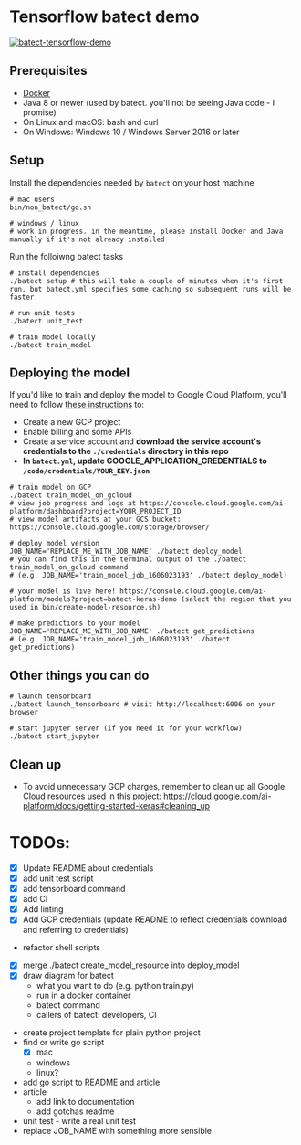 # Tensorflow batect demo

[![batect-tensorflow-demo]( https://circleci.com/gh/davified/batect-tensorflow-demo.svg?style=svg)](https://circleci.com/gh/davified/batect-tensorflow-demo)

## Prerequisites

- [Docker](https://docs.docker.com/desktop/)
- Java 8 or newer (used by batect. you'll not be seeing Java code - I promise)
- On Linux and macOS: bash and curl
- On Windows: Windows 10 / Windows Server 2016 or later

## Setup

Install the dependencies needed by `batect` on your host machine
```shell script
# mac users
bin/non_batect/go.sh

# windows / linux
# work in progress. in the meantime, please install Docker and Java manually if it's not already installed
```

Run the folloiwng batect tasks

```shell script
# install dependencies
./batect setup # this will take a couple of minutes when it's first run, but batect.yml specifies some caching so subsequent runs will be faster 

# run unit tests
./batect unit_test

# train model locally
./batect train_model
```

## Deploying the model

If you'd like to train and deploy the model to Google Cloud Platform, you'll need to follow [these instructions](https://cloud.google.com/ai-platform/docs/getting-started-keras#set_up_your_project) to:
- Create a new GCP project
- Enable billing and some APIs
- Create a service account and **download the service account's credentials to the `./credentials` directory in this repo**
- **In `batect.yml`, update GOOGLE_APPLICATION_CREDENTIALS to `/code/credentials/YOUR_KEY.json`**

```shell script
# train model on GCP
./batect train_model_on_gcloud
# view job progress and logs at https://console.cloud.google.com/ai-platform/dashboard?project=YOUR_PROJECT_ID
# view model artifacts at your GCS bucket: https://console.cloud.google.com/storage/browser/

# deploy model version
JOB_NAME='REPLACE_ME_WITH_JOB_NAME' ./batect deploy_model
# you can find this in the terminal output of the ./batect train_model_on_gcloud command 
# (e.g. JOB_NAME='train_model_job_1606023193' ./batect deploy_model)

# your model is live here! https://console.cloud.google.com/ai-platform/models?project=batect-keras-demo (select the region that you used in bin/create-model-resource.sh)

# make predictions to your model
JOB_NAME='REPLACE_ME_WITH_JOB_NAME' ./batect get_predictions
# (e.g. JOB_NAME='train_model_job_1606023193' ./batect get_predictions)
```

## Other things you can do 
```shell script
# launch tensorboard
./batect launch_tensorboard # visit http://localhost:6006 on your browser

# start jupyter server (if you need it for your workflow)
./batect start_jupyter
```

## Clean up
- To avoid unnecessary GCP charges, remember to clean up all Google Cloud resources used in this project: https://cloud.google.com/ai-platform/docs/getting-started-keras#cleaning_up


# TODOs:
- [x] Update README about credentials
- [x] add unit test script
- [x] add tensorboard command
- [x] add CI
- [x] Add linting
- [x] Add GCP credentials (update README to reflect credentials download and referring to credentials)
- refactor shell scripts
- [x] merge ./batect create_model_resource into deploy_model
- [x] draw diagram for batect
    - what you want to do (e.g. python train.py)
    - run in a docker container
    - batect command
    - callers of batect: developers, CI
- create project template for plain python project
- find or write go script
    - [x] mac
    - windows
    - linux?
- add go script to README and article
- article
    - add link to documentation
    - add gotchas readme
- unit test - write a real unit test
- replace JOB_NAME with something more sensible


